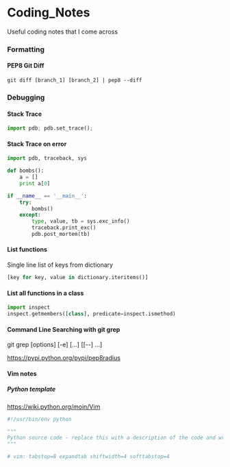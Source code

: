 # Coding_Notes
Useful coding notes that I come across

### Formatting

#### PEP8 Git Diff

```
git diff [branch_1] [branch_2] | pep8 --diff
```

### Debugging

#### Stack Trace
```python
import pdb; pdb.set_trace(); 
```
#### Stack Trace on error

```python
import pdb, traceback, sys

def bombs():
    a = []
    print a[0]

if __name__ == '__main__':
    try:
        bombs()
    except:
        type, value, tb = sys.exc_info()
        traceback.print_exc()
        pdb.post_mortem(tb)
```

#### List functions
Single line list of keys from dictionary
```python
[key for key, value in dictionary.iteritems()]
```
#### List all functions in a class
```python
import inspect
inspect.getmembers([class], predicate=inspect.ismethod)
```

#### Command Line Searching with git grep

git grep [options] [-e] <pattern> [<rev>...] [[--] <path>...]

<!---
run as root -s
exit root run 'exit'
import timeit #time functions
http://beyondgrep.com/ for grep text search tool
-->

https://pypi.python.org/pypi/pep8radius
#### Vim notes

##### Python template

https://wiki.python.org/moin/Vim

```python
#!/usr/bin/env python

"""
Python source code - replace this with a description of the code and write the code below this text.
"""

# vim: tabstop=8 expandtab shiftwidth=4 softtabstop=4
```

